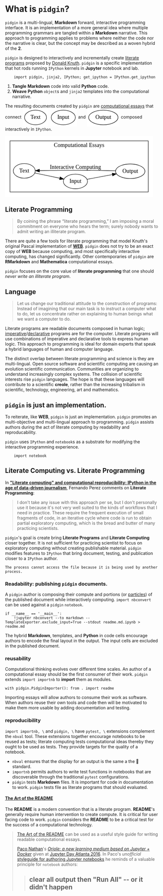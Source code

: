 

<style>
/**Sure we can write inline css.**/
p img, p svg {
    vertical-align: middle;
} 
/**vertical-align: baseline|length|sub|super|top|text-top|middle|bottom|text-bottom|initial|inherit;**/
</style>



<h1>What is <code>pidgin</code>?</h1>
<p><code>pidgin</code> is a multi-lingual, <strong>Markdown</strong> forward, interactive 
programming interface.  It is an implementation of a more general idea where 
multiple programming grammars are tangled within a <strong>Markdown</strong> narrative.  This approach to programming
applies to problems where neither the code nor the narrative is clear, but the concept
may be described as a woven hybrid of the <strong>2</strong>.</p>
<p><code>pidgin</code> is designed to interactively and incrementally create <a href="">literate programs</a> proposed by <a href="">Donald Knuth</a>.  <code>pidgin</code>
is a specific implementation that hot rods running <code>IPython</code> kernels in <strong>Jupyter</strong> notebook and lab.</p>
<pre><code>    import pidgin, jinja2, IPython; get_ipython = IPython.get_ipython
</code></pre>
<ol>
<li><strong>Tangle</strong> <strong>Markdown</strong> code into valid <strong>Python</strong> code.</li>
<li><strong>Weave</strong> <strong>Python</strong> <code>object</code>s and <code>jinja2</code> templates into the computational narrative.</li>
</ol>
<p>The resulting documents created by <code>pidgin</code> are <a href="https://blog.stephenwolfram.com/2017/11/what-is-a-computational-essay/">computational essays</a> that connect 
<svg width="63pt" height="44pt"viewBox="0.00 0.00 62.60 44.00" xmlns="http://www.w3.org/2000/svg" ><g id="graph0" class="graph" transform="scale(1 1) rotate(0) translate(4 40)"><title>%3</title><polygon fill="white" stroke="none" points="-4,4 -4,-40 58.5952,-40 58.5952,4 -4,4"/><!-- Text --><g id="node1" class="node"><title>Text</title><ellipse fill="none" stroke="black" cx="27.2976" cy="-18" rx="27.0966" ry="18"/><text text-anchor="middle" x="27.2976" y="-14.3" font-family="Times New Roman,serif" font-size="14.00">Text</text></g></g></svg> <svg width="68pt" height="44pt"viewBox="0.00 0.00 67.79 44.00" xmlns="http://www.w3.org/2000/svg" ><g id="graph0" class="graph" transform="scale(1 1) rotate(0) translate(4 40)"><title>%3</title><polygon fill="white" stroke="none" points="-4,4 -4,-40 63.7947,-40 63.7947,4 -4,4"/><!-- Input --><g id="node1" class="node"><title>Input</title><ellipse fill="none" stroke="black" cx="29.8973" cy="-18" rx="29.795" ry="18"/><text text-anchor="middle" x="29.8973" y="-14.3" font-family="Times New Roman,serif" font-size="14.00">Input</text></g></g></svg> and <svg width="81pt" height="44pt"viewBox="0.00 0.00 80.79 44.00" xmlns="http://www.w3.org/2000/svg" ><g id="graph0" class="graph" transform="scale(1 1) rotate(0) translate(4 40)"><title>%3</title><polygon fill="white" stroke="none" points="-4,4 -4,-40 76.7935,-40 76.7935,4 -4,4"/><!-- Output --><g id="node1" class="node"><title>Output</title><ellipse fill="none" stroke="black" cx="36.3968" cy="-18" rx="36.2938" ry="18"/><text text-anchor="middle" x="36.3968" y="-14.3" font-family="Times New Roman,serif" font-size="14.00">Output</text></g></g></svg> composed interactively in <code>IPython</code>.</p>
<p><svg width="365pt" height="150pt"viewBox="0.00 0.00 365.39 150.00" xmlns="http://www.w3.org/2000/svg" ><g id="graph0" class="graph" transform="scale(1 1) rotate(0) translate(4 146)"><title>%3</title><polygon fill="white" stroke="none" points="-4,4 -4,-146 361.389,-146 361.389,4 -4,4"/><g id="clust1" class="cluster"><title>cluster</title><polygon fill="none" stroke="black" points="8,-8 8,-134 349.389,-134 349.389,-8 8,-8"/><text text-anchor="middle" x="178.694" y="-118.8" font-family="Times New Roman,serif" font-size="14.00">Computational Essays</text></g><!-- Text --><g id="node1" class="node"><title>Text</title><ellipse fill="none" stroke="black" cx="43.2976" cy="-60" rx="27.0966" ry="18"/><text text-anchor="middle" x="43.2976" y="-56.3" font-family="Times New Roman,serif" font-size="14.00">Text</text></g><!-- Input --><g id="node2" class="node"><title>Input</title><ellipse fill="none" stroke="black" cx="169.595" cy="-34" rx="29.795" ry="18"/><text text-anchor="middle" x="169.595" y="-30.3" font-family="Times New Roman,serif" font-size="14.00">Input</text></g><!-- Text&#45;&gt;Input --><g id="edge1" class="edge"><title>Text&#45;&gt;Input</title><path fill="none" stroke="black" d="M69.451,-54.7385C87.0902,-51.0488 110.981,-46.0516 130.89,-41.887"/><polygon fill="black" stroke="black" points="131.813,-45.2699 140.884,-39.7965 130.379,-38.4181 131.813,-45.2699"/></g><!-- Output --><g id="node3" class="node"><title>Output</title><ellipse fill="none" stroke="black" cx="304.992" cy="-59" rx="36.2938" ry="18"/><text text-anchor="middle" x="304.992" y="-55.3" font-family="Times New Roman,serif" font-size="14.00">Output</text></g><!-- Input&#45;&gt;Output --><g id="edge2" class="edge"><title>Input&#45;&gt;Output</title><path fill="none" stroke="black" d="M198.235,-39.18C216.253,-42.5569 240.144,-47.0342 260.658,-50.8788"/><polygon fill="black" stroke="black" points="260.249,-54.363 270.723,-52.765 261.539,-47.4828 260.249,-54.363"/></g><!-- Output&#45;&gt;Text --><g id="edge3" class="edge"><title>Output&#45;&gt;Text</title><path fill="none" stroke="black" d="M268.646,-60.1719C256.863,-60.5104 243.665,-60.8333 231.595,-61 176.489,-61.761 162.705,-61.4353 107.595,-61 99.0005,-60.9321 89.75,-60.8124 81.0464,-60.6788"/><polygon fill="black" stroke="black" points="80.8377,-57.1751 70.782,-60.5116 80.7236,-64.1741 80.8377,-57.1751"/><text text-anchor="middle" x="169.595" y="-64.8" font-family="Times New Roman,serif" font-size="14.00">Interactive Computing</text></g></g></svg></p>



<h2>Literate Programming</h2>
<blockquote><p>By coining the phrase “literate programming,” I am imposing a moral commitment
on everyone who hears the term; surely nobody wants to admit writing an illiterate program.</p>
</blockquote>
<p>There are quite a few tools for literate programming that model Knuth's original Pascal implementation of <a href="http://www.literateprogramming.com/knuthweb.pdf"><strong>WEB</strong></a>.  <code>pidgin</code> does not try to be an exact copy of <strong>WEB</strong> because computing, 
and most specifically interactive computing, has changed significantly.  Other contemporaries of <code>pidgin</code> are <strong>RMarkdown</strong>
and <strong>Mathematica</strong> computational essays.</p>
<p><code>pidgin</code> focuses on the core value of <strong>literate programming</strong> that one should <em>never write an illiterate program</em>.</p>



<h2>Language</h2>
<blockquote><p>Let us change our traditional attitude to the construction of programs: Instead of imagining that our
main task is to instruct a computer what to do, let us concentrate rather on explaining to human beings what
we want a computer to do.</p>
</blockquote>
<p>Literate programs are readable documents composed in human logic; <a href="">imperative</a>/<a href="">declarative</a> 
programs are for the computer. Literate programs will use combinations of 
imperative and declarative tools to express human logic.  This approach to programming is ideal for domain experts that 
speak a hybrid languages of human and computer language.</p>
<p>The distinct overlap between literate programming and science is they are multi-lingual.  Open
source software and scientific computing are causing an evolution scientific communication.  Communities are 
organizing to understand increasingly complex systems.  The collision of scientific interests rise <code>pidgin</code> languages.
The hope is that these languages will contribute to a scientific <strong>creole</strong>, rather than the increasing tribalism 
in scientific, technology, engineering, art and mathematics.</p>
<h2><code>pidgin</code> is just an implementation.</h2>
<p>To reiterate, like <strong>WEB</strong>, <code>pidgin</code> is just an implementation.  <code>pidgin</code> promotes an multi-objective and multi-lingual approach to 
programming.  <code>pidgin</code> assists authors during the act of literate computing by readability and reproducability.</p>
<p><code>pidgin</code> uses <code>IPython</code> and <code>notebook</code>s as a substrate for modifying the interactive programming experience.</p>
<pre><code>    import notebook
</code></pre>



<h2>Literate Computing vs. Literate Programming</h2>
<p>In <a href="http://blog.fperez.org/2013/04/literate-computing-and-computational.html"><strong>"Literate computing" and computational reproducibility: IPython in the age of data-driven journalism</strong></a>, Fernando Perez comments on <strong>Literate Programming</strong>:</p>
<blockquote><p>I don't take any issue with this approach per se, but I don't personally use it because it's not
very well suited to the kinds of workflows that I need in practice. These require the frequent
execution of small fragments of code, in an iterative cycle where code is run to obtain partial 
exploratory computing, which is the bread and butter of many practicing scientists.</p>
</blockquote>
<p><code>pidgin</code>'s goal is create bring <strong>Literate Programs</strong> and <strong>Literate Computing</strong> closer together. 
It is not sufficient for practicing scientist to focus on exploratory computing without creating
publishable material.  <code>pidgin</code> modifies features to <code>IPython</code> that bring document, testing, and 
publication closer to a <code>IPython</code> author.</p>


    The process cannot access the file because it is being used by another process.
    


<h3>Readability: publishing <code>pidgin</code> documents.</h3>
<p>A <code>pidgin</code> author is composing their compute and portions (or <a href="http://nytlabs.com/blog/2015/10/20/particles/">particles</a>) of the published document
while interactively computing.  <code>import nbconvert</code> can be used against a <code>pidgin</code> <code>notebook</code>.</p>
<pre><code>if __name__ == '__main__':
    !jupyter nbconvert --to markdown --TemplateExporter.exclude_input=True --stdout readme.md.ipynb &gt; readme.md
</code></pre>
<p>The hybrid <strong>Markdown</strong>, templates, and <strong>Python</strong> in code cells encourage authors to encode 
the final layout in the output.  The input cells are excluded in the published document.</p>



<h3>reusability</h3>
<p>Computational thinking evolves over different time scales.  An author of a computational
essay should be the first consumer of their work.  <code>pidgin</code> extends <code>import importnb</code> to
<strong>import</strong> them as modules.</p>
<pre><code>with pidgin.PidginImporter(): from . import readme
</code></pre>
<p>Importing essays will allow authors to consume their work as software.  When authors
reuse their own tools and code then will be motivated to make them more usable by
adding documentation and testing.</p>



<h3>reproducibility</h3>
<p><code>import importnb, \</code> and <code>pidgin, \</code> have <code>pytest, \</code> extensions complement the <code>nbval</code> tool.  These extensions together
encourage notebooks to be reused as tests; literate computing tests computational ideas thereby they ought
to be used as tests.  They provide targets for the quality of a notebook.</p>
<ul>
<li><code>nbval</code> ensures that the display for an output is the same a the 🥇 standard.</li>
<li><code>importnb</code> permits authors to write test functions in notebooks that are discoverable through the traditional <code>pytest</code> configurations.</li>
<li><code>pidgin</code> tests <strong>Markdown</strong> files.  It is important for code in documentation to work. <code>pidgin</code>
tests file as literate programs that should evaluated.</li>
</ul>
<h4><a href="https://github.com/noffle/art-of-readme">The Art of the README</a></h4>
<p>The <strong>README</strong> is a modern convention that is a literate program.  <strong>README</strong>'s generally require human intervention
to create compute.  It is critical for user facing code to work.  <code>pidgin</code> considers 
the <strong>README</strong> to be a critical test for the success of a computational technology.</p>
<blockquote><p><a href="https://github.com/noffle/art-of-readme">The Art of the README</a> can be used as a useful style guide for writing readable computational essays.</p>
<p><a href="http://liber118.com/pxn/">Paco Nathan</a>'s <a href="http://nbviewer.jupyter.org/github/jupyterday-atlanta-2016/oriole_jupyterday_atl/blob/master/oriole_talk.ipynb"><em>Oriole: a new learning medium based on Jupyter + Docker</em></a> 
given at <a href="https://jupyterday-atlanta-2016.github.io">Jupyter Day Atlanta 2016</a>. In Paco's <em>unofficial</em> <a href="http://nbviewer.jupyter.org/github/jupyterday-atlanta-2016/oriole_jupyterday_atl/blob/master/oriole_talk.ipynb#What-we-learned-about-teaching-with-notebooks">styleguide for authoring Jupyter notebooks</a> 
he reminds of a valuable principle for <code>notebook</code> authors:</p>
<blockquote><h2>clear all output then "Run All" -- or it didn't happen</h2>
</blockquote>
</blockquote>

